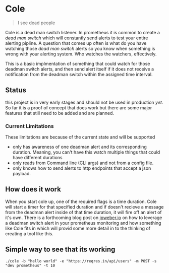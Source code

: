# Cole 
> I see dead people  

Cole is a dead man switch listener. In prometheus it is common to create a _dead man switch_ which will constantly send alerts to test your entire alerting pipline. A question that comes up often is what do you have watching those _dead man switch_ alerts so you know when something is wrong with your alerting system. Who watches the watchers, effectively.  

This is a basic implmentation of something that could watch for those deadman switch alerts, and then send alert itself if it does not receive a notification from the deadman switch within the assigned time interval. 

## Status
this project is in very early stages and should not be used in production _yet_. So far it is a proof of concept that does work but there are some major features that still need to be added and are planned. 

### Current Limitations
These limitations are because of the current state and will be supported  

* only has awareness of one deadman alert and its corresponding duration. Meaning, you can't have this watch multiple things that could have different durations
* only reads from Command line (CLI args) and not from a config file. 
* only knows how to send alerts to http endpoints that accept a json payload. 

## How does it work
When you start cole up, one of the required flags is a time duration. Cole will start a timer for that specified duration and if doesn't recieve a message from the deadman alert inside of that time duration, it will fire off an alert of it's own. There is a forthcoming blog post on [jpweber.io](http://jpweber.io
) on how to leverage a deadman switch alert in your prometheus monitoring and how something like Cole fits in which will provid some more detail in to the thinking of creating a tool like this. 

## Simple way to see that its working
`./cole -b "hello world" -e "https://reqres.in/api/users" -m POST -s "dev prometheus" -t 10`
